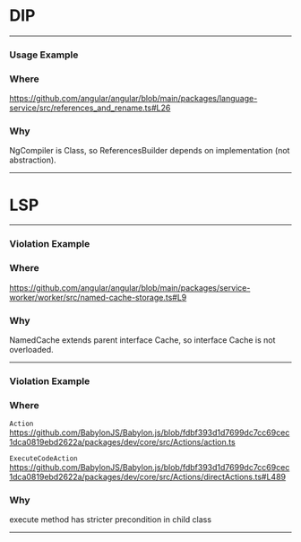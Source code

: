 # DIP
---
### Usage Example

### Where

https://github.com/angular/angular/blob/main/packages/language-service/src/references_and_rename.ts#L26

### Why

NgCompiler is Class, so ReferencesBuilder depends on implementation (not abstraction).

---

# LSP

---

### Violation Example

### Where

https://github.com/angular/angular/blob/main/packages/service-worker/worker/src/named-cache-storage.ts#L9

### Why

NamedCache extends parent interface Cache, so interface Cache is not overloaded.

---

### Violation Example

### Where

`Action`
https://github.com/BabylonJS/Babylon.js/blob/fdbf393d1d7699dc7cc69cec1dca0819ebd2622a/packages/dev/core/src/Actions/action.ts

`ExecuteCodeAction`
https://github.com/BabylonJS/Babylon.js/blob/fdbf393d1d7699dc7cc69cec1dca0819ebd2622a/packages/dev/core/src/Actions/directActions.ts#L489

### Why

execute method has stricter precondition in child class

---
